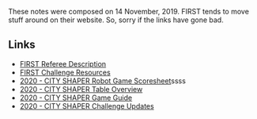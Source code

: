 These notes were composed on 14 November, 2019.  FIRST tends to move stuff around on their website.
So, sorry if the links have gone bad.

Links
-----

- [FIRST Referee Description](https://www.firstinspires.org/resource-library/fll/referee)
- [FIRST Challenge Resources](https://www.firstinspires.org/resource-library/fll/challenge-and-resources)
- [2020 - CITY SHAPER Robot Game Scoresheet](https://firstinspiresst01.blob.core.windows.net/fll/2020/city-shaper-scoresheet.pdf)ssss
- [2020 - CITY SHAPER Table Overview](https://firstinspiresst01.blob.core.windows.net/fll/2020/city-shaper-table-overview.pdf)
- [2020 - CITY SHAPER Game Guide](https://firstinspiresst01.blob.core.windows.net/fll/2020/city-shaper-game-guide-pdf.pdf)
- [2020 - CITY SHAPER Challenge Updates](https://firstinspiresst01.blob.core.windows.net/fll/2020/city-shaper-challenge-updates.pdf)
